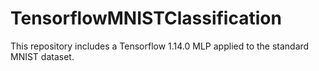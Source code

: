 # TensorflowMNISTClassification
This repository includes a Tensorflow 1.14.0 MLP applied to the standard MNIST dataset.

